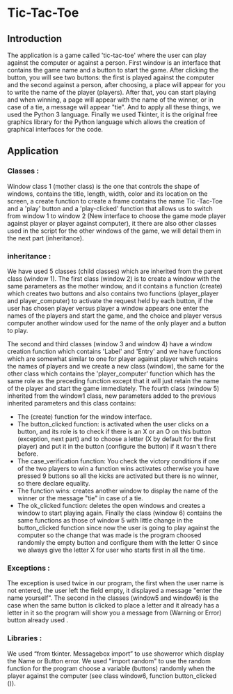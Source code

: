 # Tic-Tac-Toe

## Introduction
The application is a game called 'tic-tac-toe' where the user can play against the computer or against a person.
First window is an interface that contains the game name and a button to start the game. After clicking the button, you will see two buttons: the first is played against the computer and the second against a person, after choosing, a place will appear for you to write the name of the player (players). After that, you can start playing and when winning, a page will appear with the name of the winner, or in case of a tie, a message will appear "tie". And to apply all these things, we used the Python 3 language.
Finally we used Tkinter, it is the original free graphics library for the Python language which allows the creation of graphical interfaces for the code.

## Application
### Classes :
Window class 1 (mother class) is the one that controls the shape of windows, contains the title, length, width, color and its location on the screen, a create function to create a frame contains the name Tic -Tac-Toe and a 'play' button and a 'play-clicked' function that allows us to switch from window 1 to window 2 (New interface to choose the game mode player against player or player against computer), it there are also other classes used in the script for the other windows of the game, we will detail them in the next part (inheritance).

### inheritance :
We have used 5 classes (child classes) which are inherited from the parent class (window 1).
        The first class (window 2) is to create a window with the same parameters as the mother window, and it contains a function (create) which creates two buttons and also contains two functions (player_player and player_computer) to activate the request held by each button, if the user has chosen player versus player a window appears one enter the names of the players and start the game, and the choice and player versus computer another window used for the name of the only player and a button to play.

The second and third classes (window 3 and window 4) have a window creation function which contains 'Label' and 'Entry' and we have functions which are somewhat similar to one for player against player which retains the names of players and we create a new class (window), the same for the other class which contains the 'player_computer' function which has the same role as the preceding function except that it will just retain the name of the player and start the game immediately.
The fourth class (window 5) inherited from the window1 class, new parameters added to the previous inherited parameters and this class contains:
- The (create) function for the window interface.
- The button_clicked function: is activated when the user clicks on a button, and its role is to check if there is an X or an O on this button (exception, next part) and to choose a letter (X by default for the first player) and put it in the button (configure the button) if it wasn't there before.
- The case_verification function: You check the victory conditions if one of the two players to win a function wins activates otherwise you have pressed 9 buttons so all the kicks are activated but there is no winner, so there declare equality.
- The function wins: creates another window to display the name of the winner or the message "tie" in case of a tie.
- The ok_clicked function: deletes the open windows and creates a window to start playing again.
Finally the class (window 6) contains the same functions as those of window 5 with little change in the button_clicked function since now the user is going to play against the computer so the change that was made is the program choosed randomly the empty button and configure them with the letter O since we always give the letter X for user who starts first in all the time.

### Exceptions : 
The exception is used twice in our program, the first when the user name is not entered, the user left the field empty, it displayed a message "enter the name yourself". The second in the classes (window5 and window6) is the case when the same button is clicked to place a letter and it already has a letter in it so the program will show you a message from (Warning or Error) button already used .

### Libraries :
We used “from tkinter. Messagebox import” to use showerror which display the Name or Button error.
We used "import random" to use the random function for the program choose a variable (buttons) randomly when the player against the computer (see class window6, function button_clicked ()).
